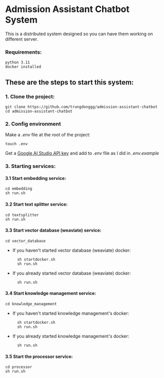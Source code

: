 # Admission Assistant Chatbot System

This is a distributed system designed so you can have them working on different server.

### Requirements:
```
python 3.11
docker installed
```


## These are the steps to start this system:

### 1. Clone the project: 
    
    git clone https://github.com/trungdonggg/admission-assistant-chatbot
    cd admission-assistant-chatbot

### 2. Config environment

Make a *.env* file at the root of the project:
    
    touch .env

Get a [Google AI Studio API key](https://aistudio.google.com/apikey) and add to *.env* file as I did in *.env.example*


### 3. Starting services:
   
#### 3.1 Start embedding service:

    cd embedding
    sh run.sh

#### 3.2 Start text splitter service:

    cd textsplitter
    sh run.sh

#### 3.3 Start vector database (weaviate) service:

    cd vector_database

- If you haven't started vector database (weaviate) docker:

        sh startdocker.sh
        sh run.sh

- If you already started vector database (weaviate) docker:

        sh run.sh


#### 3.4 Start knowledge management service:

    cd knowledge_management

- If you haven't started knowledge management's docker:

        sh startdocker.sh
        sh run.sh

- If you already started knowledge management's docker:

        sh run.sh
    

#### 3.5 Start the processor service:

    cd processor
    sh run.sh



